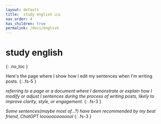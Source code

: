 ```yaml
---
layout: default
title:  study english 🇺🇸 
nav_order: 4
has_children: true
permalink: /docs/english
---
```

# study english 
{: .no_toc }

Here's the page where I show how I edit my sentences when I'm writing posts.
{: .fs-5 }

*referring to a page or a document where I demonstrate or explain how I modify or adjust I sentences during the process of writing posts, likely to improve clarity, style, or engagement.*
{: .fs-3 }

*Some sentences(maybe most of...?) have been recommended by my best friend, ChatGPT looooooooooool*
{: .fs-3 }
